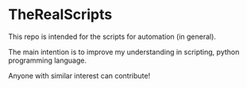 # TheRealScripts
This repo is intended for the scripts for automation (in general).

The main intention is to improve my understanding in scripting, python programming language.

Anyone with similar interest can contribute!
